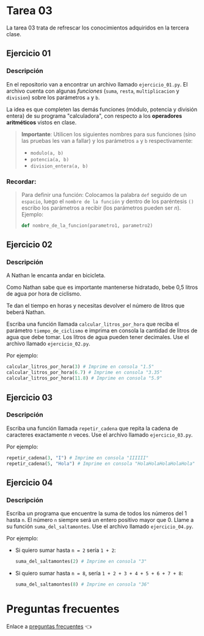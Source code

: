 # Tarea 03
La tarea 03 trata de refrescar los conocimientos adquiridos en la tercera clase.

## Ejercicio 01

### Descripción

En el repositorio van a encontrar un archivo llamado `ejercicio_01.py`. El archivo cuenta con algunas *funciones* (`suma`, `resta`, `multiplicacion` y `division`) sobre los parámetros `a` y `b`. 

La idea es que completen las demás funciones (módulo, potencia y división entera) de su programa "calculadora", con respecto a los **operadores aritméticos** vistos en clase.

> **Importante**: Utilicen los siguientes nombres para sus funciones (sino las pruebas les van a fallar) y los parámetros `a` y `b` respectivamente:
> - `modulo(a, b)`
> - `potencia(a, b)`
> - `division_entera(a, b)`


### Recordar:

> Para definir una función:
> Colocamos la palabra `def` seguido de un `espacio`, luego el `nombre de la función` y dentro de los paréntesis `()` escribo los parámetros a recibir (los parámetros pueden ser *n*). Ejemplo:
> ```python
> def nombre_de_la_funcion(parametro1, parametro2)
> ```

## Ejercicio 02

### Descripción

A Nathan le encanta andar en bicicleta.

Como Nathan sabe que es importante mantenerse hidratado, bebe 0,5 litros de agua por hora de ciclismo.

Te dan el tiempo en horas y necesitas devolver el número de litros que beberá Nathan. 

Escriba una función llamada `calcular_litros_por_hora` que reciba el parámetro `tiempo_de_ciclismo` e imprima en consola la cantidad de litros de agua que debe tomar. Los litros de agua pueden tener decimales. Use el archivo llamado `ejercicio_02.py`. 

Por ejemplo:

```python
calcular_litros_por_hora(3) # Imprime en consola "1.5"
calcular_litros_por_hora(6.7) # Imprime en consola "3.35"
calcular_litros_por_hora(11.8) # Imprime en consola "5.9"
```

## Ejercicio 03

### Descripción

Escriba una función llamada `repetir_cadena` que repita la cadena de caracteres exactamente *n* veces. Use el archivo llamado `ejercicio_03.py`. 

Por ejemplo:

```python
repetir_cadena(3, "I") # Imprime en consola "IIIIII"
repetir_cadena(5, "Hola") # Imprime en consola "HolaHolaHolaHolaHola"
```

## Ejercicio 04

### Descripción

Escriba un programa que encuentre la suma de todos los números del 1 hasta `n`. El número `n` siempre será un entero positivo mayor que 0. Llame a su función `suma_del_saltamontes`. Use el archivo llamado `ejercicio_04.py`. 

Por ejemplo:
- Si quiero sumar hasta `n = 2` sería `1 + 2`:

  ```python
  suma_del_saltamontes(2) # Imprime en consola "3"
  ```

- Si quiero sumar hasta `n = 8`, sería `1 + 2 + 3 + 4 + 5 + 6 + 7 + 8`:

  ```python
  suma_del_saltamontes(8) # Imprime en consola "36"
  ```


# Preguntas frecuentes

Enlace a [preguntas frecuentes](https://www.notion.so/kevslife/Preguntas-frecuentes-a5dfd7afd0dd4202b3aa3ea83eb33778) 👈
